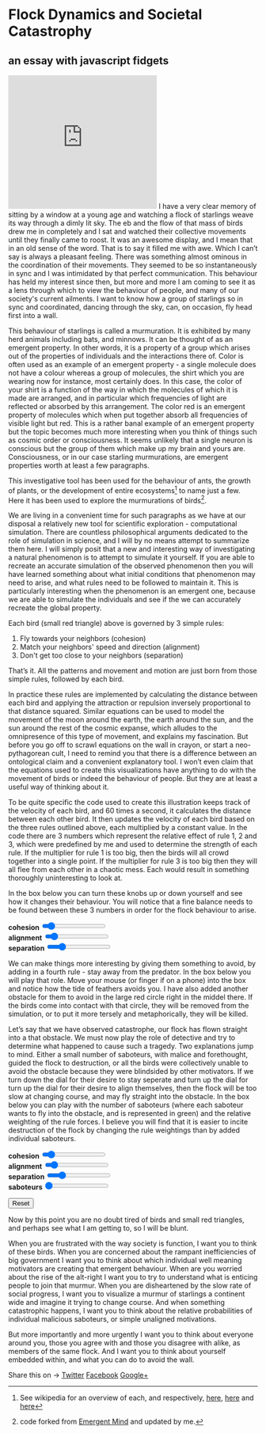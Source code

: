 
# Flock Dynamics and Societal Catastrophy 
## an essay with javascript fidgets 

<script src="./simulation/application.js"></script>
<link href="./simulation/boids.css" media="screen" rel="stylesheet">
<script src="./simulation/canvas_init.js"></script>
<script src="./simulation/vector.js"></script>
<script src="./simulation/boid.js"></script>
<script src="./simulation/simulation.js"></script>
<script src="./simulation/boids.js"></script>
<script src="./simulation/obstacle.js"></script>
<iframe src="https://giphy.com/embed/o9QZ9O8CmdZAs" height="270" frameBorder="0" class="giphy-embed" allowFullScreen></iframe>
I have a very clear memory of sitting by a window at a young age and watching a flock of starlings weave its way through a dimly lit sky. The eb and the flow of that mass of birds drew me in completely and I sat and watched their collective movements until they finally came to roost. It was an awesome display, and I mean that in an old sense of the word. That is to say it filled me with awe. Which I can’t say is always a pleasant feeling. There was something almost ominous in the coordination of their movements. They seemed to be so instantaneously in sync and I was intimidated by that perfect communication. This behaviour has held my interest since then, but more and more I am coming to see it as a lens through which to view the behaviour of people, and many of our society's current ailments. I want to know how a group of starlings so in sync and coordinated, dancing through the sky, can, on occasion, fly head first into a wall.

This behaviour of starlings is called a murmuration. It is exhibited by many herd animals including bats, and minnows. It can be thought of as an emergent property. In other words, it is a property of a group which arises out of the properties of individuals and the interactions there of. Color is often used as an example of an emergent property -  a single molecule does not have a colour whereas a group of molecules, the shirt which you are wearing now for instance, most certainly does. In this case, the color of your shirt is a function of the way in which the molecules of which it is made are arranged, and in particular which frequencies of light are reflected or absorbed by this arrangement. The color red is an emergent property of molecules which when put together absorb all frequencies of visible light but red. This is a rather banal example of an emergent property but the topic becomes much more interesting when you think of things such as cosmic order or consciousness. It seems unlikely that a single neuron is conscious but the group of them which make up my brain and yours are. Consciousness, or in our case starling murmurations, are emergent properties worth at least a few paragraphs. 

<canvas id="boids1" class="unselectable"></canvas>
This investigative tool has been used for the behaviour of ants, the growth of plants, or the development of entire ecosystems[^1] to name just a few. Here it has been used to explore the murmurations of birds[^2].

We are living in a convenient time for such paragraphs as we have at our disposal a relatively new tool for scientific exploration - computational simulation. There are countless philosophical arguments dedicated to the role of simulation in science, and I will by no means attempt to summarize them here. I will simply posit that a new and interesting way of investigating a natural phenomenon is to attempt to simulate it yourself. If you are able to recreate an accurate simulation of the observed phenomenon then you will have learned something about what initial conditions that phenomenon may need to arise, and what rules need to be followed to maintain it. This is particularly interesting when the phenomenon is an emergent one, because we are able to simulate the individuals and see if the we can accurately recreate the global property.  

[^1]:See wikipedia for an overview of each, and respectively, [here](https://en.wikipedia.org/wiki/Artificial_ants), [here](https://en.wikipedia.org/wiki/Simulated_growth_of_plants) and [here](ttps://en.wikipedia.org/wiki/Ecosystem_model)
[^2]:code forked from [Emergent Mind](http://www.emergentmind.com/boids) and updated by me.

Each bird (small red triangle) above is governed by 3 simple rules: 
1. Fly towards your neighbors (cohesion)
2. Match your neighbors' speed and direction (alignment)
3. Don't get too close to your neighbors (separation)

That’s it. All the patterns and movement and motion are just born from those simple rules, followed by each bird.

In practice these rules are implemented by calculating the distance between each bird and applying the attraction or repulsion inversely proportional to that distance squared. Similar equations can be used to model the movement of the moon around the earth, the earth around the sun, and the sun around the rest of the cosmic expanse, which alludes to the omnipresence of this type of movement, and explains my fascination. But before you go off to scrawl equations on the wall in crayon, or start a neo-pythagorean cult, I need to remind you that there is a difference between an ontological claim and a convenient explanatory tool. I won’t even claim that the equations used to create this visualizations have anything to do with the movement of birds or indeed the behaviour of people. But they are at least a useful way of thinking about it. 

To be quite specific the code used to create this illustration keeps track of the velocity of each bird, and 60 times a second, it calculates the distance between each other bird. It then updates the velocity of each bird based on the three rules outlined above, each multiplied by a constant value. In the code there are 3 numbers which represent the relative effect of rule 1, 2 and 3, which were predefined by me and used to determine the strength of each rule. If the multiplier for rule 1 is too big, then the birds will all crowd together into a single point. If the multiplier for rule 3 is too big then they will all flee from each other in a chaotic mess. Each would result in something thoroughly uninteresting to look at. 

In the box below you can turn these knobs up or down yourself and see how it changes their behaviour. You will notice that a fine balance needs to be found between these 3 numbers in order for the flock behaviour to arise.
<form name = "params" id = "params" >
    <text><b> cohesion </b></text> <input id="cohesionMultiplier_boids2" input type="range" name="cohesionMultiplier" min="0" max="10" value="1" step="0.1"/>
    <br>
     <text><b> alignment </b></text> <input id="alignmentMultiplier_boids2" input type="range" name="alignmentMultiplier" min="0" max="10" value="1" step="0.1"/>
    <br>
    <text><b> separation </b></text> <input id="separationMultiplier_boids2" input type="range" name="separationMultiplier" min="0" max="10" value="2" step="0.1"/>
    <br>
</form>	
<canvas id="boids2" class="unselectable"></canvas>

We can make things more interesting by giving them something to avoid, by adding in a fourth rule - stay away from the predator.  In the box below you will play that role. Move your mouse (or finger if on a phone) into the box and notice how the tide of feathers avoids you. I have also added another obstacle for them to avoid in the large red circle right in the middel there. If the birds come into contact with that circle, they will be removed from the simulation, or to put it more tersely and metaphorically, they will be killed.  

Let’s say that we have observed catastrophe, our flock has flown straight into a that obstacle. We must now play the role of detective and try to determine what happened to cause such a tragedy. Two explanations jump to mind. Either a small number of saboteurs, with malice and forethought, guided the flock to destruction, or all the birds were collectively unable to avoid the obstacle because they were blindsided by other motivators. If we turn down the dial for their desire to stay seperate and turn up the dial for turn up the dial for their desire to align themselves, then the flock will be too slow at changing course, and may fly straight into the obstacle. In the box below you can play with the number of saboteurs (where each saboteur wants to fly into the obstacle, and is represented in green) and the relative weighting of the rule forces. I believe you will find that it is easier to incite destruction of the flock by changing the rule weightings than by added individual saboteurs. 

<form name = "params" id = "params" >
    <text><b> cohesion </b></text> <input id="cohesionMultiplier_boids4" input type="range" name="cohesionMultiplier" min="0" max="10" value="1" step="0.1"/>
    <br>
    <text><b> alignment </b></text> <input id="alignmentMultiplier_boids4" input type="range" name="alignmentMultiplier" min="0" max="10" value="1" step="0.1"/>
    <br>
    <text><b> separation </b></text> <input id="separationMultiplier_boids4" input type="range" name="separationMultiplier" min="0" max="10" value="2" step="0.1"/>
    <br>
    <text><b> saboteurs </b></text> <input id="num_sabateurs_boids4" input type="range" name="num_sabateurs" min="0" max="50" value="0" step="1"/>
    <br>
</form>	
<button id="reset_button_boids4">Reset</button>
<canvas id="boids4" class="unselectable"></canvas>

Now by this point you are no doubt tired of birds and small red triangles, and perhaps see what I am getting to, so I will be blunt.

When you are frustrated with the way society is function, I want you to think of these birds. When you are concerned about the rampant inefficiencies of big government I want you to think about which individual well meaning motivators are creating that emergent behaviour. When are you worried about the rise of the alt-right I want you to try to understand what is enticing people to join that murmur. When you are disheartened by the slow rate of social progress, I want you to visualize a murmur of starlings a continent wide and imagine it trying to change course. And when something catastrophic happens, I want you to think about the relative probabilities of individual malicious saboteurs, or simple unaligned motivations. 

But more importantly and more urgently I want you to think about everyone around you, those you agree with and those you disagree with alike, as members of the same flock. And I want you to think about yourself embedded within, and what you can do to avoid the wall.


<div class="share-page">
    Share this on &rarr;
    <a href="https://twitter.com/intent/tweet?text={{ page.title }}&url={{ site.url }}{{ page.url }}&via={{ site.twitter_username }}&related={{ site.twitter_username }}" rel="nofollow" target="_blank" title="Share on Twitter">Twitter</a>
    <a href="https://facebook.com/sharer.php?u={{ site.url }}{{ page.url }}" rel="nofollow" target="_blank" title="Share on Facebook">Facebook</a>
    <a href="https://plus.google.com/share?url={{ site.url }}{{ page.url }}" rel="nofollow" target="_blank" title="Share on Google+">Google+</a>
</div>

